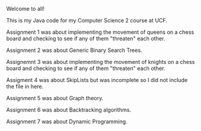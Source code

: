Welcome to all!

This is my Java code for my Computer Science 2 course at UCF.

Assignment 1 was about implementing the movement of queens on a chess board and checking to see if any of them "threaten" each other.

Assignment 2 was about Generic Binary Search Trees.

Assignemnt 3 was about implementing the movement of knights on a chess board and checking to see if any of them "threaten" each other.

Assigment 4 was about SkipLists but was incomplete so I did not include the file in here.

Assignment 5 was about Graph theory.

Assignment 6 was about Backtracking algorithms.

Assignment 7 was about Dynamic Programming.
